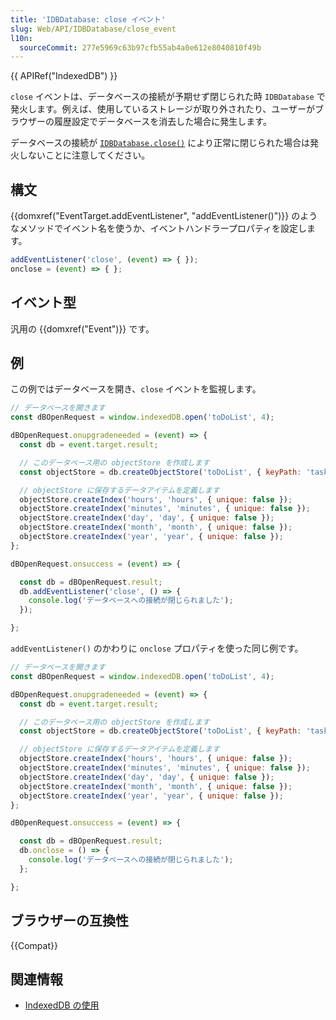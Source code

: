 ```yaml
---
title: 'IDBDatabase: close イベント'
slug: Web/API/IDBDatabase/close_event
l10n:
  sourceCommit: 277e5969c63b97cfb55ab4a0e612e8040810f49b
---
```


{{ APIRef("IndexedDB") }}

`close` イベントは、データベースの接続が予期せず閉じられた時 `IDBDatabase` で発火します。例えば、使用しているストレージが取り外されたり、ユーザーがブラウザーの履歴設定でデータベースを消去した場合に発生します。

データベースの接続が [`IDBDatabase.close()`](/ja/docs/Web/API/IDBDatabase/close) により正常に閉じられた場合は発火しないことに注意してください。

## 構文

{{domxref("EventTarget.addEventListener", "addEventListener()")}} のようなメソッドでイベント名を使うか、イベントハンドラープロパティを設定します。

```js
addEventListener('close', (event) => { });
onclose = (event) => { };
```

## イベント型

汎用の {{domxref("Event")}} です。

## 例

この例ではデータベースを開き、`close` イベントを監視します。

```js
// データベースを開きます
const dBOpenRequest = window.indexedDB.open('toDoList', 4);

dBOpenRequest.onupgradeneeded = (event) => {
  const db = event.target.result;

  // このデータベース用の objectStore を作成します
  const objectStore = db.createObjectStore('toDoList', { keyPath: 'taskTitle' });

  // objectStore に保存するデータアイテムを定義します
  objectStore.createIndex('hours', 'hours', { unique: false });
  objectStore.createIndex('minutes', 'minutes', { unique: false });
  objectStore.createIndex('day', 'day', { unique: false });
  objectStore.createIndex('month', 'month', { unique: false });
  objectStore.createIndex('year', 'year', { unique: false });
};

dBOpenRequest.onsuccess = (event) => {

  const db = dBOpenRequest.result;
  db.addEventListener('close', () => {
    console.log('データベースへの接続が閉じられました');
  });

};
```

`addEventListener()` のかわりに `onclose` プロパティを使った同じ例です。

```js
// データベースを開きます
const dBOpenRequest = window.indexedDB.open('toDoList', 4);

dBOpenRequest.onupgradeneeded = (event) => {
  const db = event.target.result;

  // このデータベース用の objectStore を作成します
  const objectStore = db.createObjectStore('toDoList', { keyPath: 'taskTitle' });

  // objectStore に保存するデータアイテムを定義します
  objectStore.createIndex('hours', 'hours', { unique: false });
  objectStore.createIndex('minutes', 'minutes', { unique: false });
  objectStore.createIndex('day', 'day', { unique: false });
  objectStore.createIndex('month', 'month', { unique: false });
  objectStore.createIndex('year', 'year', { unique: false });
};

dBOpenRequest.onsuccess = (event) => {

  const db = dBOpenRequest.result;
  db.onclose = () => {
    console.log('データベースへの接続が閉じられました');
  };

};
```

## ブラウザーの互換性

{{Compat}}

## 関連情報

- [IndexedDB の使用](/ja/docs/Web/API/IndexedDB_API/Using_IndexedDB)
